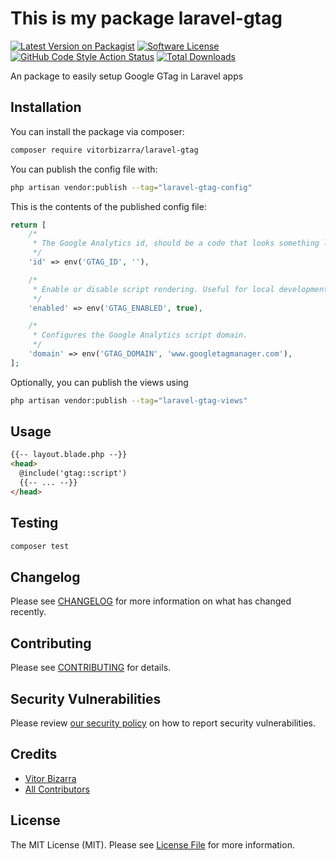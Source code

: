 # This is my package laravel-gtag

[![Latest Version on Packagist](https://img.shields.io/packagist/v/vitorbizarra/laravel-gtag.svg?style=flat-square)](https://packagist.org/packages/vitorbizarra/laravel-gtag)
[![Software License](https://img.shields.io/badge/license-MIT-brightgreen.svg?style=flat-square)](LICENSE.md)
[![GitHub Code Style Action Status](https://img.shields.io/github/actions/workflow/status/vitorbizarra/laravel-gtag/fix-php-code-style-issues.yml?branch=main&label=code%20style&style=flat-square)](https://github.com/vitorbizarra/laravel-gtag/actions?query=workflow%3A"Fix+PHP+code+style+issues"+branch%3Amain)
[![Total Downloads](https://img.shields.io/packagist/dt/vitorbizarra/laravel-gtag.svg?style=flat-square)](https://packagist.org/packages/vitorbizarra/laravel-gtag)

An package to easily setup Google GTag in Laravel apps

## Installation

You can install the package via composer:

```bash
composer require vitorbizarra/laravel-gtag
```

You can publish the config file with:

```bash
php artisan vendor:publish --tag="laravel-gtag-config"
```

This is the contents of the published config file:

```php
return [
    /*
     * The Google Analytics id, should be a code that looks something like "G-xxxx".
     */
    'id' => env('GTAG_ID', ''),

    /*
     * Enable or disable script rendering. Useful for local development.
     */
    'enabled' => env('GTAG_ENABLED', true),

    /*
     * Configures the Google Analytics script domain.
     */
    'domain' => env('GTAG_DOMAIN', 'www.googletagmanager.com'),
];
```

Optionally, you can publish the views using

```bash
php artisan vendor:publish --tag="laravel-gtag-views"
```

## Usage

```html
{{-- layout.blade.php --}}
<head>
  @include('gtag::script')
  {{-- ... --}}
</head>
```

## Testing

```bash
composer test
```

## Changelog

Please see [CHANGELOG](CHANGELOG.md) for more information on what has changed recently.

## Contributing

Please see [CONTRIBUTING](CONTRIBUTING.md) for details.

## Security Vulnerabilities

Please review [our security policy](../../security/policy) on how to report security vulnerabilities.

## Credits

- [Vitor Bizarra](https://github.com/vitorbizarra)
- [All Contributors](../../contributors)

## License

The MIT License (MIT). Please see [License File](LICENSE.md) for more information.
